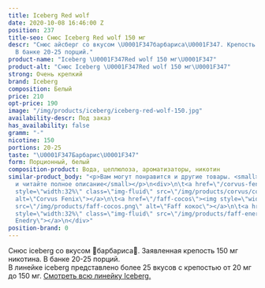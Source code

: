 ```yaml
---
title: Iceberg Red wolf
date: 2020-10-08 16:46:00 Z
position: 237
title-seo: Снюс Iceberg Red wolf 150 мг
descr: "Снюс айсберг со вкусом \U0001F347барбариса\U0001F347. Крепость 150 мг никотина.
  В банке 20-25 порций."
product-name: "Iceberg \U0001F347Red wolf 150 мг\U0001F347"
product-alt: "Снюс Iceberg \U0001F347Red wolf 150 мг\U0001F347"
strong: Очень крепкий
brand: Iceberg
composition: Белый
price: 210
opt-price: 190
image: "/img/products/iceberg/iceberg-red-wolf-150.jpg"
availability-descr: Под заказ
has_availability: false
gramm: "-"
nicotine: 150
portions: 20-25
taste: "\U0001F347Барбарис\U0001F347"
form: Порционный, белый
composition-product: Вода, целлюлоза, ароматизаторы, никотин
similar-product_body: "<p>Вам могут понравится и другие товары. <small>Жмите на картинки
  и читайте полное описание</small></p>\n<div>\n\t<a href=\"/corvus-fenix-barberry\"><img
  style=\"width:32%\" class=\"img-fluid\" src=\"/img/products/corvus/corvus-fenix.png\"
  alt=\"Corvus Fenix\"></a>\n\t<a href=\"/faff-cocos\"><img style=\"width:32%\" class=\"img-fluid\"
  src=\"/img/products/faff-cocos.png\" alt=\"Faff кокос\"></a>\n\t<a href=\"/faff-snus-energy\"><img
  style=\"width:32%\" class=\"img-fluid\" src=\"/img/products/faff-energy.png\" alt=\"Faff
  Enedry\"></a>\n</div>"
position-brand: 0
---
```


Снюс iceberg со вкусом 🍇барбариса🍇. Заявленная крепость 150 мг никотина. В банке 20-25 порций.<br> 
В линейке iceberg представлено более 25 вкусов с крепостью от 20 мг до 150 мг. <a href="/iceberg">Смотреть всю линейку Iceberg.</a>